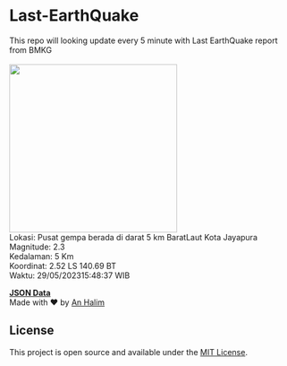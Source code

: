 # Last-EarthQuake
This repo will looking update every 5 minute with Last EarthQuake report from BMKG
<br>
<br>
<img src="https://static.bmkg.go.id/20230529154837.mmi.jpg" width="300"/>
<br>
Lokasi: Pusat gempa berada di darat 5 km BaratLaut Kota Jayapura <br>
Magnitude: 2.3 <br>
Kedalaman: 5 Km <br>
Koordinat: 2.52 LS 140.69 BT <br>
Waktu: 29/05/202315:48:37 WIB <br>

<a href="./data/data.json">**JSON Data**</a>
<br>
Made with ❤️ by <a href="https://github.com/an-halim">An Halim</a>
## License

This project is open source and available under the [MIT License](LICENSE).
